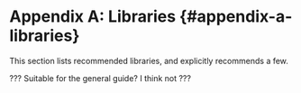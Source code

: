 # Appendix A: Libraries {#appendix-a-libraries}

This section lists recommended libraries, and explicitly recommends a few.

??? Suitable for the general guide? I think not ???


